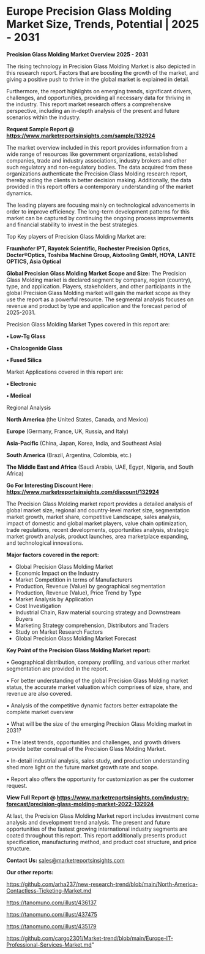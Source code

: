# Europe Precision Glass Molding Market Size, Trends, Potential | 2025 - 2031

<Strong> Precision Glass Molding Market Overview 2025 - 2031</strong>

The rising technology in Precision Glass Molding Market is also depicted in this research report. Factors that are boosting the growth of the market, and giving a positive push to thrive in the global market is explained in detail.

Furthermore, the report highlights on emerging trends, significant drivers, challenges, and opportunities, providing all necessary data for thriving in the industry. This report market research offers a comprehensive perspective, including an in-depth analysis of the present and future scenarios within the industry.

<strong>Request Sample Report @ <a href=https://www.marketreportsinsights.com/sample/132924>https://www.marketreportsinsights.com/sample/132924</a></strong>

The market overview included in this report provides information from a wide range of resources like government organizations, established companies, trade and industry associations, industry brokers and other such regulatory and non-regulatory bodies. The data acquired from these organizations authenticate the Precision Glass Molding research report, thereby aiding the clients in better decision making. Additionally, the data provided in this report offers a contemporary understanding of the market dynamics.

The leading players are focusing mainly on technological advancements in order to improve efficiency. The long-term development patterns for this market can be captured by continuing the ongoing process improvements and financial stability to invest in the best strategies.

Top Key players of Precision Glass Molding Market are:

<strong>Fraunhofer IPT, Rayotek Scientific, Rochester Precision Optics, Docter®Optics, Toshiba Machine Group, Aixtooling GmbH, HOYA, LANTE OPTICS, Asia Optical</strong>

<strong><b>Global Precision Glass Molding Market Scope and Size:</b></strong>
The Precision Glass Molding market is declared segment by company, region (country), type, and application. Players, stakeholders, and other participants in the global Precision Glass Molding market will gain the market scope as they use the report as a powerful resource. The segmental analysis focuses on revenue and product by type and application and the forecast period of 2025-2031.

Precision Glass Molding Market Types covered in this report are:

<strong>• Low-Tg Glass

• Chalcogenide Glass

• Fused Silica</strong>

Market Applications covered in this report are:

<strong>• Electronic

• Medical</strong> 

Regional Analysis

<strong>North America</strong> (the United States, Canada, and Mexico)

<strong>Europe</strong> (Germany, France, UK, Russia, and Italy)

<strong>Asia-Pacific</strong> (China, Japan, Korea, India, and Southeast Asia)

<strong>South America</strong> (Brazil, Argentina, Colombia, etc.)

<strong>The Middle East and Africa</strong> (Saudi Arabia, UAE, Egypt, Nigeria, and South Africa)

<strong>Go For Interesting Discount Here: <a href=https://www.marketreportsinsights.com/discount/132924>https://www.marketreportsinsights.com/discount/132924</a></strong>

The Precision Glass Molding market report provides a detailed analysis of global market size, regional and country-level market size, segmentation market growth, market share, competitive Landscape, sales analysis, impact of domestic and global market players, value chain optimization, trade regulations, recent developments, opportunities analysis, strategic market growth analysis, product launches, area marketplace expanding, and technological innovations.

<strong><b>Major factors covered in the report:</b></strong>
<ul>
  <li>Global Precision Glass Molding Market </li>
  <li>Economic Impact on the Industry</li>
  <li>Market Competition in terms of Manufacturers</li>
  <li>Production, Revenue (Value) by geographical segmentation</li>
  <li>Production, Revenue (Value), Price Trend by Type</li>
  <li>Market Analysis by Application</li>
  <li>Cost Investigation</li>
  <li>Industrial Chain, Raw material sourcing strategy and Downstream Buyers</li>
  <li>Marketing Strategy comprehension, Distributors and Traders</li>
  <li>Study on Market Research Factors</li>
  <li>Global Precision Glass Molding Market Forecast</li>
</ul>

<strong><b>Key Point of the Precision Glass Molding Market report:</b></strong>

• Geographical distribution, company profiling, and various other market segmentation are provided in the report.

• For better understanding of the global Precision Glass Molding market status, the accurate market valuation which comprises of size, share, and revenue are also covered.

• Analysis of the competitive dynamic factors better extrapolate the complete market overview

• What will be the size of the emerging Precision Glass Molding market in 2031?

• The latest trends, opportunities and challenges, and growth drivers provide better construal of the Precision Glass Molding Market.

• In-detail industrial analysis, sales study, and production understanding shed more light on the future market growth rate and scope.

• Report also offers the opportunity for customization as per the customer request.

<strong><b>View Full Report @ <a href=https://www.marketreportsinsights.com/industry-forecast/precision-glass-molding-market-2022-132924>https://www.marketreportsinsights.com/industry-forecast/precision-glass-molding-market-2022-132924</a></b></strong>


At last, the Precision Glass Molding Market report includes investment come analysis and development trend analysis. The present and future opportunities of the fastest growing international industry segments are coated throughout this report. This report additionally presents product specification, manufacturing method, and product cost structure, and price structure.

<strong>Contact Us:</strong>
sales@marketreportsinsights.com

<strong>Our other reports:</strong>

<a href=https://github.com/arha237/new-research-trend/blob/main/North-America-Contactless-Ticketing-Market.md>https://github.com/arha237/new-research-trend/blob/main/North-America-Contactless-Ticketing-Market.md</a>

<a href=https://tanomuno.com/illust/436137>https://tanomuno.com/illust/436137</a>

<a href=https://tanomuno.com/illust/437475>https://tanomuno.com/illust/437475</a>

<a href=https://tanomuno.com/illust/435179>https://tanomuno.com/illust/435179</a>

<a href=https://github.com/cargo2301/Market-trend/blob/main/Europe-IT-Professional-Services-Market.md>https://github.com/cargo2301/Market-trend/blob/main/Europe-IT-Professional-Services-Market.md</a>"
